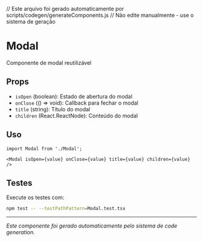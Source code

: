 // Este arquivo foi gerado automaticamente por scripts/codegen/generateComponents.js
// Não edite manualmente - use o sistema de geração

# Modal

Componente de modal reutilizável

## Props

- `isOpen` (boolean): Estado de abertura do modal
- `onClose` (() => void): Callback para fechar o modal
- `title` (string): Título do modal
- `children` (React.ReactNode): Conteúdo do modal

## Uso

```tsx
import Modal from './Modal';

<Modal isOpen={value} onClose={value} title={value} children={value} />
```

## Testes

Execute os testes com:

```bash
npm test -- --testPathPattern=Modal.test.tsx
```

---

*Este componente foi gerado automaticamente pelo sistema de code generation.*